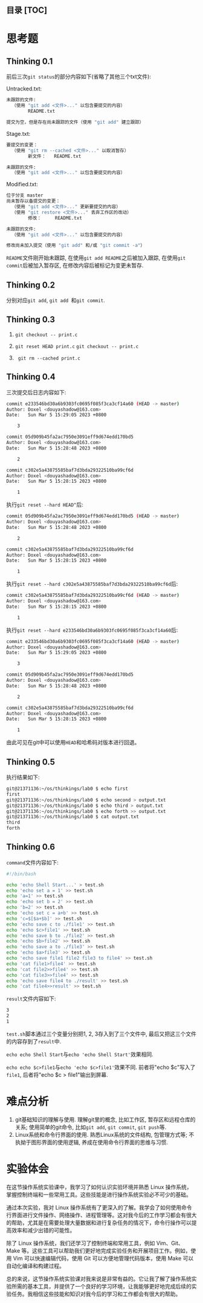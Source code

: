 **目录**
[TOC]
---

# 思考题

## Thinking 0.1

前后三次```git status```的部分内容如下(省略了其他三个txt文件):

Untracked.txt:

```bash
未跟踪的文件:
  （使用 "git add <文件>..." 以包含要提交的内容）
        README.txt

提交为空，但是存在尚未跟踪的文件（使用 "git add" 建立跟踪）
```

Stage.txt:

```bash
要提交的变更：
  （使用 "git rm --cached <文件>..." 以取消暂存）
        新文件：   README.txt

未跟踪的文件:
  （使用 "git add <文件>..." 以包含要提交的内容）
```

Modified.txt:

```bash
位于分支 master
尚未暂存以备提交的变更：
  （使用 "git add <文件>..." 更新要提交的内容）
  （使用 "git restore <文件>..." 丢弃工作区的改动）
        修改：     README.txt

未跟踪的文件:
  （使用 "git add <文件>..." 以包含要提交的内容）

修改尚未加入提交（使用 "git add" 和/或 "git commit -a"）
```

```README```文件刚开始未跟踪, 在使用```git add README```之后被加入跟踪, 在使用```git commit```后被加入暂存区, 在修改内容后被标记为变更未暂存.



## Thinking 0.2

分别对应```git add```, ```git add ```和```git commit```.



## Thinking 0.3

1. ```git checkout -- print.c```

2. ```git reset HEAD print.c```
   ```git checkout -- print.c```
   
3. ``` git rm --cached print.c```



## Thinking 0.4

三次提交后日志内容如下:

```bash
commit e233546bd30a6b9303fc0695f085f3ca3cf14a60 (HEAD -> master)
Author: Doxel <douyashadow@163.com>
Date:   Sun Mar 5 15:29:05 2023 +0800

    3

commit 05d909b45fa2ac7950e3091eff9d674edd170bd5
Author: Doxel <douyashadow@163.com>
Date:   Sun Mar 5 15:28:48 2023 +0800

    2

commit c302e5a43875585baf7d3bda29322510ba99cf6d
Author: Doxel <douyashadow@163.com>
Date:   Sun Mar 5 15:28:15 2023 +0800

    1
```

执行```git reset --hard HEAD^```后:

```bash
commit 05d909b45fa2ac7950e3091eff9d674edd170bd5 (HEAD -> master)
Author: Doxel <douyashadow@163.com>
Date:   Sun Mar 5 15:28:48 2023 +0800

    2

commit c302e5a43875585baf7d3bda29322510ba99cf6d
Author: Doxel <douyashadow@163.com>
Date:   Sun Mar 5 15:28:15 2023 +0800

    1
```

执行```git reset --hard c302e5a43875585baf7d3bda29322510ba99cf6d```后:

```bash
commit c302e5a43875585baf7d3bda29322510ba99cf6d (HEAD -> master)
Author: Doxel <douyashadow@163.com>
Date:   Sun Mar 5 15:28:15 2023 +0800

    1
```

执行```git reset --hard e233546bd30a6b9303fc0695f085f3ca3cf14a60```后:

```bash
commit e233546bd30a6b9303fc0695f085f3ca3cf14a60 (HEAD -> master)
Author: Doxel <douyashadow@163.com>
Date:   Sun Mar 5 15:29:05 2023 +0800

    3

commit 05d909b45fa2ac7950e3091eff9d674edd170bd5
Author: Doxel <douyashadow@163.com>
Date:   Sun Mar 5 15:28:48 2023 +0800

    2

commit c302e5a43875585baf7d3bda29322510ba99cf6d
Author: Doxel <douyashadow@163.com>
Date:   Sun Mar 5 15:28:15 2023 +0800

    1
```

由此可见在git中可以使用```HEAD```和哈希码对版本进行回退。



## Thinking 0.5

执行结果如下:

```bash
git@21371136:~/os/thinkings/lab0 $ echo first
first
git@21371136:~/os/thinkings/lab0 $ echo second > output.txt
git@21371136:~/os/thinkings/lab0 $ echo third > output.txt
git@21371136:~/os/thinkings/lab0 $ echo forth >> output.txt 
git@21371136:~/os/thinkings/lab0 $ cat output.txt 
third
forth
```



## Thinking 0.6

```command```文件内容如下:

```bash
#!/bin/bash 

echo 'echo Shell Start...' > test.sh
echo 'echo set a = 1' >> test.sh
echo 'a=1' >> test.sh
echo 'echo set b = 2' >> test.sh
echo 'b=2' >> test.sh
echo 'echo set c = a+b' >> test.sh
echo 'c=$[$a+$b]' >> test.sh
echo 'echo save c to ./file1' >> test.sh
echo 'echo $c>file1' >> test.sh
echo 'echo save b to ./file2' >> test.sh
echo 'echo $b>file2' >> test.sh
echo 'echo save a to ./file3' >> test.sh
echo 'echo $a>file3' >> test.sh
echo 'echo save file1 file2 file3 to file4' >> test.sh
echo 'cat file1>file4' >> test.sh
echo 'cat file2>>file4' >> test.sh
echo 'cat file3>>file4' >> test.sh
echo 'echo save file4 to ./result' >> test.sh
echo 'cat file4>>result' >> test.sh
```

```result```文件内容如下:

```bash
3
2
1
```

```test.sh```脚本通过三个变量分别把1, 2, 3存入到了三个文件中, 最后又把这三个文件的内容存到了```result```中.

```echo echo Shell Start```与```echo 'echo Shell Start'```效果相同. 

```echo echo $c>file1```与```echo 'echo $c>file1'```效果不同. 前者将"echo \$c"写入了```file1```, 后者将"echo \$c > file1"输出到屏幕.



# 难点分析

1. git基础知识的理解与使用. 理解git里的概念, 比如工作区, 暂存区和远程仓库的关系; 使用简单的git命令, 比如```git add```, ```git commit```, ```git push```等.
2. Linux系统和命令行界面的使用. 熟悉Linux系统的文件结构, 包管理方式等; 不执拗于图形界面的使用逻辑, 养成在使用命令行界面的思维与习惯.



# 实验体会

在这节操作系统实验课中，我学习了如何认识实验环境并熟悉 Linux 操作系统，掌握控制终端和一些常用工具。这些技能是进行操作系统实验必不可少的基础。

通过本次实验，我对 Linux 操作系统有了更深入的了解。我学会了如何使用命令行界面进行文件操作、网络操作、进程管理等。这对我今后的工作学习都会有很大的帮助，尤其是在需要处理大量数据和进行复杂任务的情况下，命令行操作可以提高效率和减少出错的可能性。

除了 Linux 操作系统，我们还学习了控制终端和常用工具，例如 Vim、Git、Make 等。这些工具可以帮助我们更好地完成实验任务和开展项目工作。例如，使用 Vim 可以快速编辑代码，使用 Git 可以方便地管理代码版本，使用 Make 可以自动化编译和构建过程。

总的来说，这节操作系统实验课对我来说是非常有益的。它让我了解了操作系统实验所需的基本工具，并提供了一个良好的学习环境，让我能够更好地完成后续的实验任务。我相信这些技能和知识对我今后的学习和工作都会有很大的帮助。
